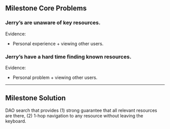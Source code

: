 ## Milestone Core Problems

### Jerry’s are unaware of key resources.

Evidence:

- Personal experience + viewing other users.

### Jerry’s have a hard time finding known resources.

Evidence:

- Personal problem + viewing other users.

---

## Milestone Solution

DAO search that provides (1) strong guarantee that all relevant resources are there, (2) 1-hop navigation to any resource without leaving the keyboard.
